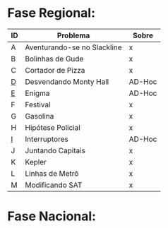 # **Fase Regional:**

| ID  |  Problema  | Sobre |
| - | ------------------- | -------- |
| A |  Aventurando-se no Slackline |  x |
| B |  Bolinhas de Gude |  x |
| C |  Cortador de Pizza |  x |
| [D](https://github.com/3Strela/Competitive_Programing/blob/master/Maratona%20de%20Programação/AnyEx/Desvendando.cpp) |  Desvendando Monty Hall |  AD-Hoc |
| [E](https://github.com/3Strela/Competitive_Programing/blob/master/Maratona%20de%20Programação/AnyEx/Enigma.cpp) |  Enigma |  AD-Hoc |
| F |  Festival |  x |
| G |  Gasolina |  x |
| H |  Hipótese Policial |  x |
| [I](https://github.com/3Strela/Competitive_Programing/blob/master/Maratona%20de%20Programação/AnyEx/Interruptores.cpp) |  Interruptores |  AD-Hoc |
| J |  Juntando Capitais |  x |
| K |  Kepler |  x |
| L |  Linhas de Metrô |  x |
| M |  Modificando SAT |  x |

# **Fase Nacional:**
